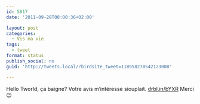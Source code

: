 ```yaml
---
id: 5817
date: '2011-09-28T08:00:36+02:00'

layout: post
categories:
  - Vis ma vie
tags:
  - tweet
format: status
publish_social: no
guid: 'http://tweets.local/?birdsite_tweet=118958270542123008'

---
```


Hello Tworld, ça baigne? Votre avis m’intéresse siouplait. [drbl.in/bYXR](http://drbl.in/bYXR) Merci 😉